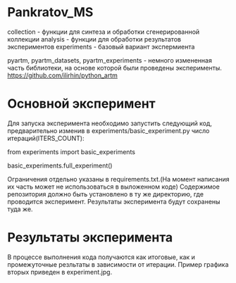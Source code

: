 

# Pankratov_MS
collection - функции для синтеза и обработки сгенерированной коллекции
analysis - функции для обработки результатов экспериментов
experiments - базовый вариант экспермиента

pyartm, pyartm_datasets, pyartm_experiments - немного измененная часть библиотеки, на основе которой были проведены эксперименты.
https://github.com/ilirhin/python_artm

# Основной эксперимент

Для запуска эксперимента необходимо запустить следующий код, предварительно изменив в experiments/basic_experiment.py число итераций(ITERS_COUNT):

from experiments import basic_experiments

basic_experiments.full_experiment()

Ограничения отдельно указаны в requirements.txt.(На момент написания их часть может не использоваться в выложенном коде) Содержимое репозитория должно быть установлено в ту же директорию, где проводится эксперимент. Результаты эксперимента будут сохранены туда же.

# Результаты эксперимента

В процессе выполнения кода получаются как итоговые, как и промежуточные резльтаты в зависимости от итерации. Пример графика вторых приведен в experiment.jpg.


